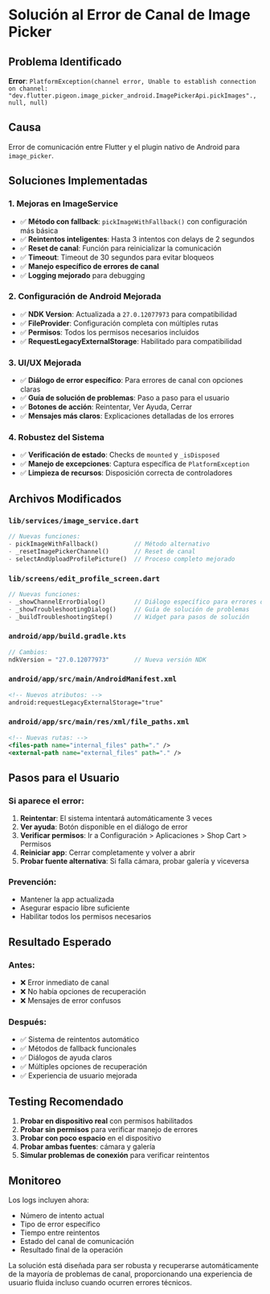 # Solución al Error de Canal de Image Picker

## Problema Identificado
**Error**: `PlatformException(channel error, Unable to establish connection on channel: "dev.flutter.pigeon.image_picker_android.ImagePickerApi.pickImages"., null, null)`

## Causa
Error de comunicación entre Flutter y el plugin nativo de Android para `image_picker`.

## Soluciones Implementadas

### 1. **Mejoras en ImageService**
- ✅ **Método con fallback**: `pickImageWithFallback()` con configuración más básica
- ✅ **Reintentos inteligentes**: Hasta 3 intentos con delays de 2 segundos
- ✅ **Reset de canal**: Función para reinicializar la comunicación
- ✅ **Timeout**: Timeout de 30 segundos para evitar bloqueos
- ✅ **Manejo específico de errores de canal**
- ✅ **Logging mejorado** para debugging

### 2. **Configuración de Android Mejorada**
- ✅ **NDK Version**: Actualizada a `27.0.12077973` para compatibilidad
- ✅ **FileProvider**: Configuración completa con múltiples rutas
- ✅ **Permisos**: Todos los permisos necesarios incluidos
- ✅ **RequestLegacyExternalStorage**: Habilitado para compatibilidad

### 3. **UI/UX Mejorada**
- ✅ **Diálogo de error específico**: Para errores de canal con opciones claras
- ✅ **Guía de solución de problemas**: Paso a paso para el usuario
- ✅ **Botones de acción**: Reintentar, Ver Ayuda, Cerrar
- ✅ **Mensajes más claros**: Explicaciones detalladas de los errores

### 4. **Robustez del Sistema**
- ✅ **Verificación de estado**: Checks de `mounted` y `_isDisposed`
- ✅ **Manejo de excepciones**: Captura específica de `PlatformException`
- ✅ **Limpieza de recursos**: Disposición correcta de controladores

## Archivos Modificados

### `lib/services/image_service.dart`
```dart
// Nuevas funciones:
- pickImageWithFallback()          // Método alternativo
- _resetImagePickerChannel()       // Reset de canal
- selectAndUploadProfilePicture()  // Proceso completo mejorado
```

### `lib/screens/edit_profile_screen.dart`
```dart
// Nuevas funciones:
- _showChannelErrorDialog()        // Diálogo específico para errores de canal
- _showTroubleshootingDialog()     // Guía de solución de problemas
- _buildTroubleshootingStep()      // Widget para pasos de solución
```

### `android/app/build.gradle.kts`
```kotlin
// Cambios:
ndkVersion = "27.0.12077973"       // Nueva versión NDK
```

### `android/app/src/main/AndroidManifest.xml`
```xml
<!-- Nuevos atributos: -->
android:requestLegacyExternalStorage="true"
```

### `android/app/src/main/res/xml/file_paths.xml`
```xml
<!-- Nuevas rutas: -->
<files-path name="internal_files" path="." />
<external-path name="external_files" path="." />
```

## Pasos para el Usuario

### Si aparece el error:
1. **Reintentar**: El sistema intentará automáticamente 3 veces
2. **Ver ayuda**: Botón disponible en el diálogo de error
3. **Verificar permisos**: Ir a Configuración > Aplicaciones > Shop Cart > Permisos
4. **Reiniciar app**: Cerrar completamente y volver a abrir
5. **Probar fuente alternativa**: Si falla cámara, probar galería y viceversa

### Prevención:
- Mantener la app actualizada
- Asegurar espacio libre suficiente
- Habilitar todos los permisos necesarios

## Resultado Esperado

### Antes:
- ❌ Error inmediato de canal
- ❌ No había opciones de recuperación
- ❌ Mensajes de error confusos

### Después:
- ✅ Sistema de reintentos automático
- ✅ Métodos de fallback funcionales
- ✅ Diálogos de ayuda claros
- ✅ Múltiples opciones de recuperación
- ✅ Experiencia de usuario mejorada

## Testing Recomendado

1. **Probar en dispositivo real** con permisos habilitados
2. **Probar sin permisos** para verificar manejo de errores
3. **Probar con poco espacio** en el dispositivo
4. **Probar ambas fuentes**: cámara y galería
5. **Simular problemas de conexión** para verificar reintentos

## Monitoreo

Los logs incluyen ahora:
- Número de intento actual
- Tipo de error específico
- Tiempo entre reintentos
- Estado del canal de comunicación
- Resultado final de la operación

La solución está diseñada para ser robusta y recuperarse automáticamente de la mayoría de problemas de canal, proporcionando una experiencia de usuario fluida incluso cuando ocurren errores técnicos.
